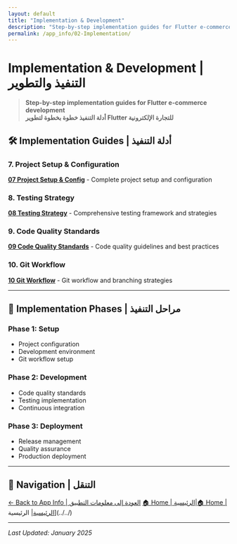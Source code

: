 ```yaml
---
layout: default
title: "Implementation & Development"
description: "Step-by-step implementation guides for Flutter e-commerce development"
permalink: /app_info/02-Implementation/
---
```


# Implementation & Development | التنفيذ والتطوير

> **Step-by-step implementation guides for Flutter e-commerce development**  
> **أدلة التنفيذ خطوة بخطوة لتطوير Flutter للتجارة الإلكترونية**

## 🛠️ **Implementation Guides | أدلة التنفيذ**

### **7. Project Setup & Configuration**
**[07 Project Setup & Config](07-project-setup-config/)** - Complete project setup and configuration

### **8. Testing Strategy**
**[08 Testing Strategy](08-testing-strategy/)** - Comprehensive testing framework and strategies

### **9. Code Quality Standards**
**[09 Code Quality Standards](09-code-quality-standards/)** - Code quality guidelines and best practices

### **10. Git Workflow**
**[10 Git Workflow](10-git-workflow/)** - Git workflow and branching strategies

---

## 🎯 **Implementation Phases | مراحل التنفيذ**

### **Phase 1: Setup**
- Project configuration
- Development environment
- Git workflow setup

### **Phase 2: Development**
- Code quality standards
- Testing implementation
- Continuous integration

### **Phase 3: Deployment**
- Release management
- Quality assurance
- Production deployment

---

## 🔗 **Navigation | التنقل**

[← Back to App Info | العودة إلى معلومات التطبيق](../)
[🏠 Home | الرئيسية](/2025-Plans/)|[🏠 Home | الرئيسية](/2025-Plans/)| الرئيسية](../../)

---

*Last Updated: January 2025*
